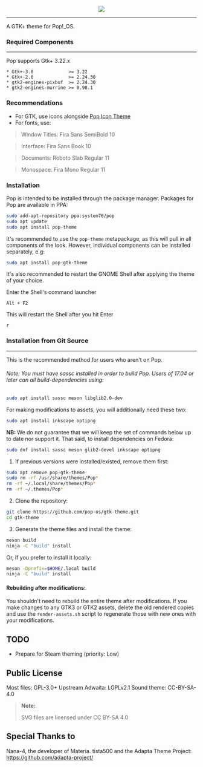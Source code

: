 <p align="center">
<img src="https://github.com/system76/pop-gtk-theme/raw/master/Pop_gtk-logo.png"/>
</p>

-------------------

A GTK+ theme for Pop!_OS.

### Required Components
-------------------
Pop supports Gtk+ 3.22.x

 ```
 * Gtk+-3.0             >= 3.22
 * Gtk+-2.0             >= 2.24.30
 * gtk2-engines-pixbuf  >= 2.24.30
 * gtk2-engines-murrine >= 0.98.1
 ```

### Recommendations

- For GTK, use icons alongside [Pop Icon Theme](https://github.com/pop-os/icon-theme)
- For fonts, use:
 > Window Titles: Fira Sans SemiBold 10

 > Interface: Fira Sans Book 10

 > Documents: Roboto Slab Regular 11

 > Monospace: Fira Mono Regular 11

### Installation

Pop is intended to be installed through the package manager. Packages for Pop are available in PPA:

```sh
sudo add-apt-repository ppa:system76/pop
sudo apt update
sudo apt install pop-theme
```

It's recommended to use the `pop-theme` metapackage, as this will pull in all components of the look. However, individual components can be installed separately, e.g:

```sh
sudo apt install pop-gtk-theme
```

It's also recommended to restart the GNOME Shell after applying the theme of your choice.

Enter the Shell's command launcher

```
Alt + F2
```

This will restart the Shell after you hit Enter

```
r
```

### Installation from Git Source
----------------------------

This is the recommended method for users who aren't on Pop.

###### Note: You must have sassc installed in order to build Pop. Users of 17.04 or later can all build-dependencies using:

```sh
sudo apt install sassc meson libglib2.0-dev
```

For making modifications to assets, you will additionally need these two:

```sh
sudo apt install inkscape optipng
```

**NB:** We do not guarantee that we will keep the set of commands below up to date nor support it. That said, to install dependencies on Fedora:

```sh
sudo dnf install sassc meson glib2-devel inkscape optipng
```

1. If previous versions were installed/existed, remove them first:

 ```sh
 sudo apt remove pop-gtk-theme
 sudo rm -rf /usr/share/themes/Pop*
 rm -rf ~/.local/share/themes/Pop*
 rm -rf ~/.themes/Pop*
```

2. Clone the repository:

```sh
git clone https://github.com/pop-os/gtk-theme.git
cd gtk-theme
```

3. Generate the theme files and install the theme:

```sh
meson build
ninja -C "build" install
```

Or, if you prefer to install it locally:

```sh
meson -Dprefix=$HOME/.local build
ninja -C "build" install
```

#### Rebuilding after modifications:

You shouldn't need to rebuild the entire theme after modifications. If you make
changes to any GTK3 or GTK2 assets, delete the old rendered copies and use the
`render-assets.sh` script to regenerate those with new ones with your
modifications.

TODO
----
* Prepare for Steam theming (priority: Low)

Public License
--------------
 Most files: GPL-3.0+
 Upstream Adwaita: LGPLv2.1
 Sound theme: CC-BY-SA-4.0


 > **Note:**
 >
 > SVG files are licensed under CC BY-SA 4.0

Special Thanks to
--------------
 Nana-4, the developer of Materia.
 tista500 and the Adapta Theme Project: https://github.com/adapta-project/
